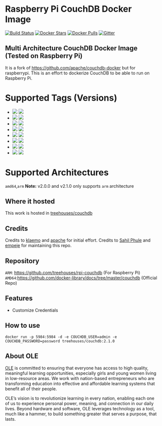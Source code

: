 # Raspberry Pi CouchDB Docker Image

[![Build Status](https://travis-ci.org/treehouses/rpi-couchdb.svg?branch=master)](https://travis-ci.org/treehouses/rpi-couchdb) [![Docker Stars](https://img.shields.io/docker/stars/treehouses/couchdb.svg?maxAge=604800)](https://store.docker.com/community/images/treehouses/couchdb) [![Docker Pulls](https://img.shields.io/docker/pulls/treehouses/couchdb.svg?maxAge=604800)](https://store.docker.com/community/images/treehouses/couchdb) [![Gitter](https://badges.gitter.im/Join%20Chat.svg)](https://gitter.im/treehouses/Lobby?utm_source=badge&utm_medium=badge&utm_campaign=pr-badge&utm_content=badge)


## Multi Architecture CouchDB Docker Image (Tested on Raspberry Pi)

It is a fork of https://github.com/apache/couchdb-docker but for raspberrypi. This is an effort to dockerize CouchDB to be able to run on Raspberry Pi.

# Supported Tags (Versions)
* [![](https://images.microbadger.com/badges/version/treehouses/rpi-couchdb:2.3.0.svg)](https://microbadger.com/images/treehouses/rpi-couchdb:2.3.0 "Get your own version badge on microbadger.com") [![](https://images.microbadger.com/badges/image/treehouses/rpi-couchdb:2.3.0.svg)](https://microbadger.com/images/treehouses/rpi-couchdb:2.3.0 "Get your own image badge on microbadger.com")
* [![](https://images.microbadger.com/badges/version/treehouses/rpi-couchdb:2.2.0.svg)](https://microbadger.com/images/treehouses/rpi-couchdb:2.2.0 "Get your own version badge on microbadger.com") [![](https://images.microbadger.com/badges/image/treehouses/rpi-couchdb:2.2.0.svg)](https://microbadger.com/images/treehouses/rpi-couchdb:2.2.0 "Get your own image badge on microbadger.com")
* [![](https://images.microbadger.com/badges/version/treehouses/rpi-couchdb:2.1.2.svg)](https://microbadger.com/images/treehouses/rpi-couchdb:2.1.2 "Get your own version badge on microbadger.com") [![](https://images.microbadger.com/badges/image/treehouses/rpi-couchdb:2.1.2.svg)](https://microbadger.com/images/treehouses/rpi-couchdb:2.1.2 "Get your own image badge on microbadger.com")
* [![](https://images.microbadger.com/badges/version/treehouses/rpi-couchdb:2.1.1.svg)](https://microbadger.com/images/treehouses/rpi-couchdb:2.1.1 "Get your own version badge on microbadger.com") [![](https://images.microbadger.com/badges/image/treehouses/rpi-couchdb:2.1.1.svg)](https://microbadger.com/images/treehouses/rpi-couchdb:2.1.1 "Get your own image badge on microbadger.com")
* [![](https://images.microbadger.com/badges/version/treehouses/rpi-couchdb:2.1.0.svg)](https://microbadger.com/images/treehouses/rpi-couchdb:2.1.0 "Get your own version badge on microbadger.com") [![](https://images.microbadger.com/badges/image/treehouses/rpi-couchdb:2.1.0.svg)](https://microbadger.com/images/treehouses/rpi-couchdb:2.1.0 "Get your own image badge on microbadger.com")
* [![](https://images.microbadger.com/badges/version/treehouses/rpi-couchdb:2.0.0.svg)](https://microbadger.com/images/treehouses/rpi-couchdb:2.0.0 "Get your own version badge on microbadger.com") [![](https://images.microbadger.com/badges/image/treehouses/rpi-couchdb:2.0.0.svg)](https://microbadger.com/images/treehouses/rpi-couchdb:2.0.0 "Get your own image badge on microbadger.com")
* [![](https://images.microbadger.com/badges/version/treehouses/couchdb:1.7.2.svg)](https://microbadger.com/images/treehouses/couchdb:1.7.2 "Get your own version badge on microbadger.com") [![](https://images.microbadger.com/badges/image/treehouses/couchdb:1.7.2.svg)](https://microbadger.com/images/treehouses/couchdb:1.7.2 "Get your own image badge on microbadger.com")
* [![](https://images.microbadger.com/badges/version/treehouses/couchdb:1.7.1.svg)](https://microbadger.com/images/treehouses/couchdb:1.7.1 "Get your own version badge on microbadger.com") [![](https://images.microbadger.com/badges/image/treehouses/couchdb:1.7.1.svg)](https://microbadger.com/images/treehouses/couchdb:1.7.1 "Get your own image badge on microbadger.com")

# Supported Architectures
`amd64`,`arm`
**Note:** v2.0.0 and v2.1.0 only supports `arm` architecture

## Where it hosted

This work is hosted in [treehouses/couchdb](https://hub.docker.com/r/treehouses/couchdb/)

## Credits
Credits to [klaemo](https://github.com/klaemo) and [apache](https://github.com/apache/couchdb-docker) for initial effort.
Credits to [Sahil Phule](https://github.com/sahilph) and [empeje](https://github.com/empeje) for maintaining this repo.

## Repository
`ARM`: https://github.com/treehouses/rpi-couchdb (For Raspberry Pi)
`AMD64`:https://github.com/docker-library/docs/tree/master/couchdb (Official Repo)

## Features
* Customize Credentials

## How to use

```
docker run -p 5984:5984 -d -e COUCHDB_USER=admin -e COUCHDB_PASSWORD=password treehouses/couchdb:2.1.0
```

## About OLE
[OLE](https://www.ole.org/) is committed to ensuring that everyone has access to high quality, meaningful learning opportunities, especially girls and young women living in low-resource areas. We work with nation-based entrepreneurs who are transforming education into effective and affordable learning systems that benefit all of their people.

OLE’s vision is to revolutionize learning in every nation, enabling each one of us to experience personal power, meaning, and connection in our daily lives.  Beyond hardware and software, OLE leverages technology as a tool, much like a hammer, to build something greater that serves a purpose, that lasts.
